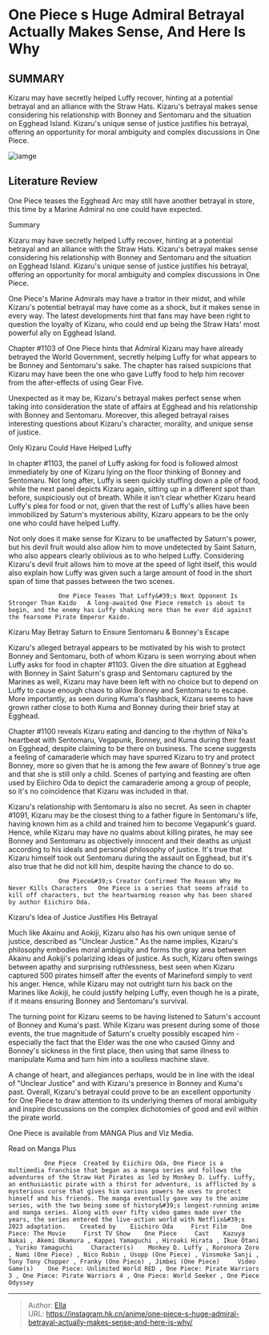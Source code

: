 # One Piece s Huge Admiral Betrayal Actually Makes Sense, And Here Is Why


## SUMMARY 



  Kizaru may have secretly helped Luffy recover, hinting at a potential betrayal and an alliance with the Straw Hats.   Kizaru&#39;s betrayal makes sense considering his relationship with Bonney and Sentomaru and the situation on Egghead Island.   Kizaru&#39;s unique sense of justice justifies his betrayal, offering an opportunity for moral ambiguity and complex discussions in One Piece.  

![iamge](https://static1.srcdn.com/wordpress/wp-content/uploads/2024/01/kizaru-from-one-piece-looking-thoughtful-with-a-still-from-the-opening-featuring-kizaru-using-his-devil-fruit-in-the-background.jpg)

## Literature Review

One Piece teases the Egghead Arc may still have another betrayal in store, this time by a Marine Admiral no one could have expected.





Summary

  Kizaru may have secretly helped Luffy recover, hinting at a potential betrayal and an alliance with the Straw Hats.   Kizaru&#39;s betrayal makes sense considering his relationship with Bonney and Sentomaru and the situation on Egghead Island.   Kizaru&#39;s unique sense of justice justifies his betrayal, offering an opportunity for moral ambiguity and complex discussions in One Piece.  







One Piece&#39;s Marine Admirals may have a traitor in their midst, and while Kizaru&#39;s potential betrayal may have come as a shock, but it makes sense in every way. The latest developments hint that fans may have been right to question the loyalty of Kizaru, who could end up being the Straw Hats&#39; most powerful ally on Egghead Island.

Chapter #1103 of One Piece hints that Admiral Kizaru may have already betrayed the World Government, secretly helping Luffy for what appears to be Bonney and Sentomaru&#39;s sake. The chapter has raised suspicions that Kizaru may have been the one who gave Luffy food to help him recover from the after-effects of using Gear Five.

          

Unexpected as it may be, Kizaru&#39;s betrayal makes perfect sense when taking into consideration the state of affairs at Egghead and his relationship with Bonney and Sentomaru. Moreover, this alleged betrayal raises interesting questions about Kizaru&#39;s character, morality, and unique sense of justice.





 Only Kizaru Could Have Helped Luffy 
          

In chapter #1103, the panel of Luffy asking for food is followed almost immediately by one of Kizaru lying on the floor thinking of Bonney and Sentomaru. Not long after, Luffy is seen quickly stuffing down a pile of food, while the next panel depicts Kizaru again, sitting up in a different spot than before, suspiciously out of breath. While it isn&#39;t clear whether Kizaru heard Luffy&#39;s plea for food or not, given that the rest of Luffy&#39;s allies have been immobilized by Saturn&#39;s mysterious ability, Kizaru appears to be the only one who could have helped Luffy.

Not only does it make sense for Kizaru to be unaffected by Saturn&#39;s power, but his devil fruit would also allow him to move undetected by Saint Saturn, who also appears clearly oblivious as to who helped Luffy. Considering Kizaru&#39;s devil fruit allows him to move at the speed of light itself, this would also explain how Luffy was given such a large amount of food in the short span of time that passes between the two scenes.




                  One Piece Teases That Luffy&#39;s Next Opponent Is Stronger Than Kaido   A long-awaited One Piece rematch is about to begin, and the enemy has Luffy shaking more than he ever did against the fearsome Pirate Emperor Kaido.   



 Kizaru May Betray Saturn to Ensure Sentomaru &amp; Bonney&#39;s Escape 
          

Kizaru&#39;s alleged betrayal appears to be motivated by his wish to protect Bonney and Sentomaru, both of whom Kizaru is seen worrying about when Luffy asks for food in chapter #1103. Given the dire situation at Egghead with Bonney in Saint Saturn&#39;s grasp and Sentomaru captured by the Marines as well, Kizaru may have been left with no choice but to depend on Luffy to cause enough chaos to allow Bonney and Sentomaru to escape. More importantly, as seen during Kuma&#39;s flashback, Kizaru seems to have grown rather close to both Kuma and Bonney during their brief stay at Egghead.




Chapter #1100 reveals Kizaru eating and dancing to the rhythm of Nika&#39;s heartbeat with Sentomaru, Vegapunk, Bonney, and Kuma during their feast on Egghead, despite claiming to be there on business. The scene suggests a feeling of camaraderie which may have spurred Kizaru to try and protect Bonney, more so given that he is among the few aware of Bonney&#39;s true age and that she is still only a child. Scenes of partying and feasting are often used by Eiichiro Oda to depict the camaraderie among a group of people, so it&#39;s no coincidence that Kizaru was included in that.

          

Kizaru&#39;s relationship with Sentomaru is also no secret. As seen in chapter #1091, Kizaru may be the closest thing to a father figure in Sentomaru&#39;s life, having known him as a child and trained him to become Vegapunk&#39;s guard. Hence, while Kizaru may have no qualms about killing pirates, he may see Bonney and Sentomaru as objectively innocent and their deaths as unjust according to his ideals and personal philosophy of justice. It&#39;s true that Kizaru himself took out Sentomaru during the assault on Egghead, but it&#39;s also true that he did not kill him, despite having the chance to do so.




                  One Piece&#39;s Creator Confirmed The Reason Why He Never Kills Characters   One Piece is a series that seems afraid to kill off characters, but the heartwarming reason why has been shared by author Eiichiro Oda.   



 Kizaru&#39;s Idea of Justice Justifies His Betrayal 
          

Much like Akainu and Aokiji, Kizaru also has his own unique sense of justice, described as &#34;Unclear Justice.&#34; As the name implies, Kizaru&#39;s philosophy embodies moral ambiguity and forms the gray area between Akainu and Aokiji&#39;s polarizing ideas of justice. As such, Kizaru often swings between apathy and surprising ruthlessness, best seen when Kizaru captured 500 pirates himself after the events of Marineford simply to vent his anger. Hence, while Kizaru may not outright turn his back on the Marines like Aokiji, he could justify helping Luffy, even though he is a pirate, if it means ensuring Bonney and Sentomaru&#39;s survival.




          

The turning point for Kizaru seems to be having listened to Saturn&#39;s account of Bonney and Kuma&#39;s past. While Kizaru was present during some of those events, the true magnitude of Saturn&#39;s cruelty possibly escaped him - especially the fact that the Elder was the one who caused Ginny and Bonney&#39;s sickness in the first place, then using that same illness to manipulate Kuma and turn him into a soulless machine slave.

A change of heart, and allegiances perhaps, would be in line with the ideal of &#34;Unclear Justice&#34; and with Kizaru&#39;s presence in Bonney and Kuma&#39;s past. Overall, Kizaru&#39;s betrayal could prove to be an excellent opportunity for One Piece to draw attention to its underlying themes of moral ambiguity and inspire discussions on the complex dichotomies of good and evil within the pirate world. 




One Piece is available from MANGA Plus and Viz Media.

Read on Manga Plus

              One Piece  Created by Eiichiro Oda, One Piece is a multimedia franchise that began as a manga series and follows the adventures of the Straw Hat Pirates as led by Monkey D. Luffy. Luffy, an enthusiastic pirate with a thirst for adventure, is afflicted by a mysterious curse that gives him various powers he uses to protect himself and his friends. The manga eventually gave way to the anime series, with the two being some of history&#39;s longest-running anime and manga series. Along with over fifty video games made over the years, the series entered the live-action world with Netflix&#39;s 2023 adaptation.    Created by    Eiichiro Oda     First Film    One Piece: The Movie     First TV Show    One Piece     Cast    Kazuya Nakai , Akemi Okamura , Kappei Yamaguchi , Hiroaki Hirata , Ikue Ôtani , Yuriko Yamaguchi     Character(s)    Monkey D. Luffy , Roronora Zoro , Nami (One Piece) , Nico Robin , Usopp (One Piece) , Vinsmoke Sanji , Tony Tony Chopper , Franky (One Piece) , Jimbei (One Piece)     Video Game(s)    One Piece: Unlimited World RED , One Piece: Pirate Warriors 3 , One Piece: Pirate Warriors 4 , One Piece: World Seeker , One Piece Odyssey      


---

> Author: [Ella](https://instagram.hk.cn/)  
> URL: https://instagram.hk.cn/anime/one-piece-s-huge-admiral-betrayal-actually-makes-sense-and-here-is-why/  

